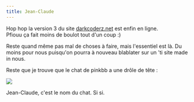 ```yaml
---
title: Jean-Claude
---
```


Hop hop la version 3 du site [darkcoderz.net](http://darkcoderz.net) est enfin
en ligne.  
Pfiouu ça fait moins de boulot tout d'un coup :)

Reste quand même pas mal de choses à faire, mais l'essentiel est là. Du moins
pour nous puisqu'on pourra à nouveau blablater sur un 'ti site made in nous.

Reste que je trouve que le chat de pinkbb a une drôle de tête :

![](./pics/jeanclaude.jpg)

Jean-Claude, c'est le nom du chat. Si si.

